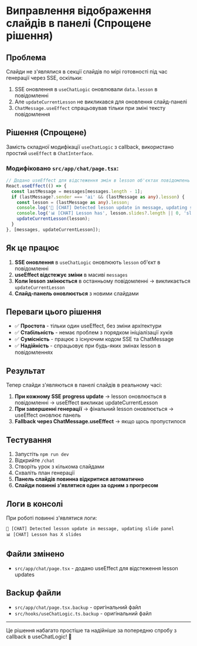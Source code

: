 # Виправлення відображення слайдів в панелі (Спрощене рішення)

## Проблема

Слайди не з'являлися в секції слайдів по мірі готовності під час генерації через SSE, оскільки:

1. SSE оновлення в `useChatLogic` оновлювали `data.lesson` в повідомленні
2. Але `updateCurrentLesson` не викликався для оновлення слайд-панелі
3. `ChatMessage.useEffect` спрацьовував тільки при зміні тексту повідомлення

## Рішення (Спрощене)

Замість складної модифікації `useChatLogic` з callback, використано простий `useEffect` в `ChatInterface`.

### Модифіковано `src/app/chat/page.tsx`:

```typescript
// Додано useEffect для відстеження змін в lesson об'єктах повідомлень
React.useEffect(() => {
  const lastMessage = messages[messages.length - 1];
  if (lastMessage?.sender === 'ai' && (lastMessage as any).lesson) {
    const lesson = (lastMessage as any).lesson;
    console.log('🎯 [CHAT] Detected lesson update in message, updating slide panel');
    console.log('📊 [CHAT] Lesson has', lesson.slides?.length || 0, 'slides');
    updateCurrentLesson(lesson);
  }
}, [messages, updateCurrentLesson]);
```

## Як це працює

1. **SSE оновлення** в `useChatLogic` оновлюють `lesson` об'єкт в повідомленні
2. **useEffect відстежує зміни** в масиві `messages`
3. **Коли lesson змінюється** в останньому повідомленні → викликається `updateCurrentLesson`
4. **Слайд-панель оновлюється** з новими слайдами

## Переваги цього рішення

- ✅ **Простота** - тільки один useEffect, без зміни архітектури
- ✅ **Стабільність** - немає проблем з порядком ініціалізації хуків
- ✅ **Сумісність** - працює з існуючим кодом SSE та ChatMessage
- ✅ **Надійність** - спрацьовує при будь-яких змінах lesson в повідомленнях

## Результат

Тепер слайди з'являються в панелі слайдів в реальному часі:

1. **При кожному SSE progress update** → lesson оновлюється в повідомленні → useEffect викликає updateCurrentLesson
2. **При завершенні генерації** → фінальний lesson оновлюється → useEffect оновлює панель
3. **Fallback через ChatMessage.useEffect** → якщо щось пропустилося

## Тестування

1. Запустіть `npm run dev`
2. Відкрийте `/chat`
3. Створіть урок з кількома слайдами
4. Схваліть план генерації
5. **Панель слайдів повинна відкритися автоматично**
6. **Слайди повинні з'являтися один за одним з прогресом**

## Логи в консолі

При роботі повинні з'являтися логи:
```
🎯 [CHAT] Detected lesson update in message, updating slide panel
📊 [CHAT] Lesson has X slides
```

## Файли змінено

- `src/app/chat/page.tsx` - додано useEffect для відстеження lesson updates

## Backup файли

- `src/app/chat/page.tsx.backup` - оригінальний файл
- `src/hooks/useChatLogic.ts.backup` - оригінальний файл

---

Це рішення набагато простіше та надійніше за попередню спробу з callback в useChatLogic! 🎉
